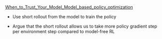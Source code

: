 [When_to_Trust_Your_Model_Model_based_policy_optimization](When_to_Trust_Your_Model_Model_based_policy_optimization.pdf)

- Use short rollout from the model to train the policy

- Argue that the short rollout allows us to take more policy gradient step per environment step compared to model-free RL